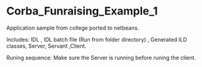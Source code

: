 Corba_Funraising_Example_1
==========================

Application sample from college ported to netbeans.

Includes:
IDL , IDL batch file (Run from folder directory) , Generated ILD classes, Server, Servant ,Client.

Runing sequence:
Make sure the Server is running before runing the client.
